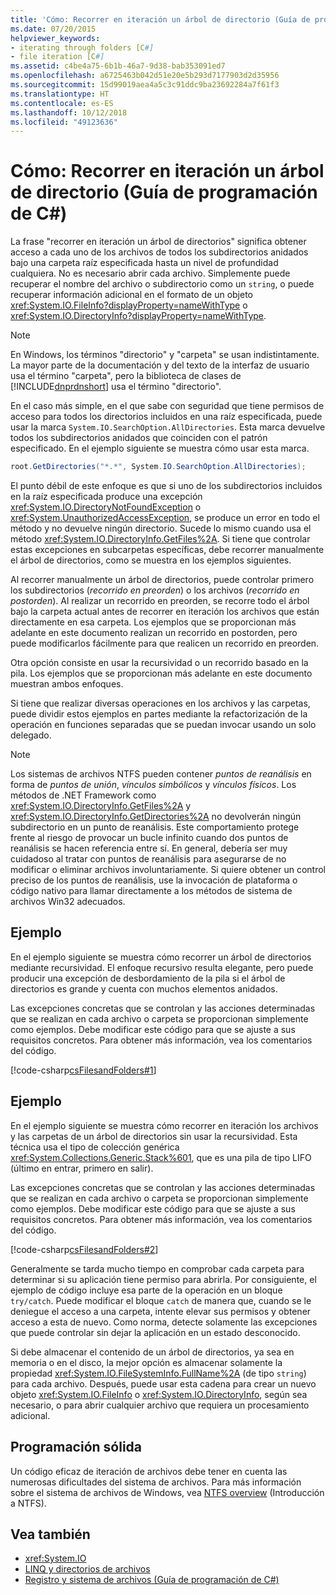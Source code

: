 ```yaml
---
title: 'Cómo: Recorrer en iteración un árbol de directorio (Guía de programación de C#)'
ms.date: 07/20/2015
helpviewer_keywords:
- iterating through folders [C#]
- file iteration [C#]
ms.assetid: c4be4a75-6b1b-46a7-9d38-bab353091ed7
ms.openlocfilehash: a6725463b042d51e20e5b293d7177903d2d35956
ms.sourcegitcommit: 15d99019aea4a5c3c91ddc9ba23692284a7f61f3
ms.translationtype: HT
ms.contentlocale: es-ES
ms.lasthandoff: 10/12/2018
ms.locfileid: "49123636"
---
```

# <a name="how-to-iterate-through-a-directory-tree-c-programming-guide"></a>Cómo: Recorrer en iteración un árbol de directorio (Guía de programación de C#)
La frase "recorrer en iteración un árbol de directorios" significa obtener acceso a cada uno de los archivos de todos los subdirectorios anidados bajo una carpeta raíz especificada hasta un nivel de profundidad cualquiera. No es necesario abrir cada archivo. Simplemente puede recuperar el nombre del archivo o subdirectorio como un `string`, o puede recuperar información adicional en el formato de un objeto <xref:System.IO.FileInfo?displayProperty=nameWithType> o <xref:System.IO.DirectoryInfo?displayProperty=nameWithType>.  
  
> [!NOTE]
>  En Windows, los términos "directorio" y "carpeta" se usan indistintamente. La mayor parte de la documentación y del texto de la interfaz de usuario usa el término "carpeta", pero la biblioteca de clases de [!INCLUDE[dnprdnshort](~/includes/dnprdnshort-md.md)] usa el término "directorio".  
  
 En el caso más simple, en el que sabe con seguridad que tiene permisos de acceso para todos los directorios incluidos en una raíz especificada, puede usar la marca `System.IO.SearchOption.AllDirectories`. Esta marca devuelve todos los subdirectorios anidados que coinciden con el patrón especificado. En el ejemplo siguiente se muestra cómo usar esta marca.  
  
```csharp  
root.GetDirectories("*.*", System.IO.SearchOption.AllDirectories);  
```  
  
 El punto débil de este enfoque es que si uno de los subdirectorios incluidos en la raíz especificada produce una excepción <xref:System.IO.DirectoryNotFoundException> o <xref:System.UnauthorizedAccessException>, se produce un error en todo el método y no devuelve ningún directorio. Sucede lo mismo cuando usa el método <xref:System.IO.DirectoryInfo.GetFiles%2A>. Si tiene que controlar estas excepciones en subcarpetas específicas, debe recorrer manualmente el árbol de directorios, como se muestra en los ejemplos siguientes.  
  
 Al recorrer manualmente un árbol de directorios, puede controlar primero los subdirectorios (*recorrido en preorden*) o los archivos (*recorrido en postorden*). Al realizar un recorrido en preorden, se recorre todo el árbol bajo la carpeta actual antes de recorrer en iteración los archivos que están directamente en esa carpeta. Los ejemplos que se proporcionan más adelante en este documento realizan un recorrido en postorden, pero puede modificarlos fácilmente para que realicen un recorrido en preorden.  
  
 Otra opción consiste en usar la recursividad o un recorrido basado en la pila. Los ejemplos que se proporcionan más adelante en este documento muestran ambos enfoques.  
  
 Si tiene que realizar diversas operaciones en los archivos y las carpetas, puede dividir estos ejemplos en partes mediante la refactorización de la operación en funciones separadas que se puedan invocar usando un solo delegado.  
  
> [!NOTE]
>  Los sistemas de archivos NTFS pueden contener *puntos de reanálisis* en forma de *puntos de unión*, *vínculos simbólicos* y *vínculos físicos*. Los métodos de .NET Framework como <xref:System.IO.DirectoryInfo.GetFiles%2A> y <xref:System.IO.DirectoryInfo.GetDirectories%2A> no devolverán ningún subdirectorio en un punto de reanálisis. Este comportamiento protege frente al riesgo de provocar un bucle infinito cuando dos puntos de reanálisis se hacen referencia entre sí. En general, debería ser muy cuidadoso al tratar con puntos de reanálisis para asegurarse de no modificar o eliminar archivos involuntariamente. Si quiere obtener un control preciso de los puntos de reanálisis, use la invocación de plataforma o código nativo para llamar directamente a los métodos de sistema de archivos Win32 adecuados.  
  
## <a name="example"></a>Ejemplo  
 En el ejemplo siguiente se muestra cómo recorrer un árbol de directorios mediante recursividad. El enfoque recursivo resulta elegante, pero puede producir una excepción de desbordamiento de la pila si el árbol de directorios es grande y cuenta con muchos elementos anidados.  
  
 Las excepciones concretas que se controlan y las acciones determinadas que se realizan en cada archivo o carpeta se proporcionan simplemente como ejemplos. Debe modificar este código para que se ajuste a sus requisitos concretos. Para obtener más información, vea los comentarios del código.  
  
 [!code-csharp[csFilesandFolders#1](../../../csharp/programming-guide/file-system/codesnippet/CSharp/how-to-iterate-through-a-directory-tree_1.cs)]  
  
## <a name="example"></a>Ejemplo  
 En el ejemplo siguiente se muestra cómo recorrer en iteración los archivos y las carpetas de un árbol de directorios sin usar la recursividad. Esta técnica usa el tipo de colección genérica <xref:System.Collections.Generic.Stack%601>, que es una pila de tipo LIFO (último en entrar, primero en salir).  
  
 Las excepciones concretas que se controlan y las acciones determinadas que se realizan en cada archivo o carpeta se proporcionan simplemente como ejemplos. Debe modificar este código para que se ajuste a sus requisitos concretos. Para obtener más información, vea los comentarios del código.  
  
 [!code-csharp[csFilesandFolders#2](../../../csharp/programming-guide/file-system/codesnippet/CSharp/how-to-iterate-through-a-directory-tree_2.cs)]  
  
 Generalmente se tarda mucho tiempo en comprobar cada carpeta para determinar si su aplicación tiene permiso para abrirla. Por consiguiente, el ejemplo de código incluye esa parte de la operación en un bloque `try/catch`. Puede modificar el bloque `catch` de manera que, cuando se le deniegue el acceso a una carpeta, intente elevar sus permisos y obtener acceso a esta de nuevo. Como norma, detecte solamente las excepciones que puede controlar sin dejar la aplicación en un estado desconocido.  
  
 Si debe almacenar el contenido de un árbol de directorios, ya sea en memoria o en el disco, la mejor opción es almacenar solamente la propiedad <xref:System.IO.FileSystemInfo.FullName%2A> (de tipo `string`) para cada archivo. Después, puede usar esta cadena para crear un nuevo objeto <xref:System.IO.FileInfo> o <xref:System.IO.DirectoryInfo>, según sea necesario, o para abrir cualquier archivo que requiera un procesamiento adicional.  
  
## <a name="robust-programming"></a>Programación sólida  
 Un código eficaz de iteración de archivos debe tener en cuenta las numerosas dificultades del sistema de archivos. Para más información sobre el sistema de archivos de Windows, vea [NTFS overview](/windows-server/storage/file-server/ntfs-overview) (Introducción a NTFS).  
  
## <a name="see-also"></a>Vea también

- <xref:System.IO>  
- [LINQ y directorios de archivos](../../../csharp/programming-guide/concepts/linq/linq-and-file-directories.md)  
- [Registro y sistema de archivos (Guía de programación de C#)](../../../csharp/programming-guide/file-system/index.md)
